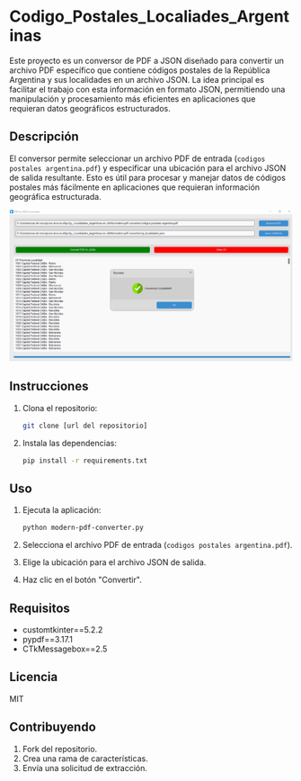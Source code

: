 # Codigo_Postales_Localiades_Argentinas

Este proyecto es un conversor de PDF a JSON diseñado para convertir un archivo PDF específico que contiene códigos postales de la República Argentina y sus localidades en un archivo JSON. La idea principal es facilitar el trabajo con esta información en formato JSON, permitiendo una manipulación y procesamiento más eficientes en aplicaciones que requieran datos geográficos estructurados.

## Descripción

El conversor permite seleccionar un archivo PDF de entrada (`codigos postales argentina.pdf`) y especificar una ubicación para el archivo JSON de salida resultante. Esto es útil para procesar y manejar datos de códigos postales más fácilmente en aplicaciones que requieran información geográfica estructurada.

![Conversión PDF a JSON](converpdfjson.png)

## Instrucciones

1. Clona el repositorio:
   ```bash
   git clone [url del repositorio]
   ```


3. Instala las dependencias:
   ```bash
   pip install -r requirements.txt
   ```

## Uso

1. Ejecuta la aplicación:
   ```bash
   python modern-pdf-converter.py
   ```

2. Selecciona el archivo PDF de entrada (`codigos postales argentina.pdf`).
3. Elige la ubicación para el archivo JSON de salida.
4. Haz clic en el botón "Convertir".

## Requisitos

- customtkinter==5.2.2
- pypdf==3.17.1
- CTkMessagebox==2.5

## Licencia

MIT

## Contribuyendo

1. Fork del repositorio.
2. Crea una rama de características.
3. Envía una solicitud de extracción.